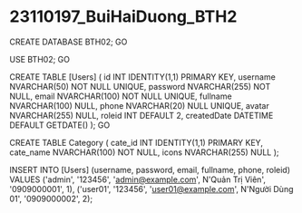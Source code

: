 # 23110197_BuiHaiDuong_BTH2
CREATE DATABASE BTH02;
GO

USE BTH02;
GO

CREATE TABLE [Users] (
    id INT IDENTITY(1,1) PRIMARY KEY,
    username NVARCHAR(50) NOT NULL UNIQUE,
    password NVARCHAR(255) NOT NULL,
    email NVARCHAR(100) NOT NULL UNIQUE,
    fullname NVARCHAR(100) NULL,
    phone NVARCHAR(20) NULL UNIQUE,
    avatar NVARCHAR(255) NULL,
    roleid INT DEFAULT 2,
    createdDate DATETIME DEFAULT GETDATE()
);
GO

CREATE TABLE Category (
    cate_id INT IDENTITY(1,1) PRIMARY KEY,
    cate_name NVARCHAR(100) NOT NULL,
    icons NVARCHAR(255) NULL
);

INSERT INTO [Users] (username, password, email, fullname, phone, roleid)
VALUES 
('admin', '123456', 'admin@example.com', N'Quản Trị Viên', '0909000001', 1),
('user01', '123456', 'user01@example.com', N'Người Dùng 01', '0909000002', 2);
